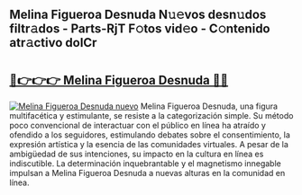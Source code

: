 ## Melina Figueroa Desnuda N𝚞𝚎vos desn𝚞dos filtr𝚊dos - Parts-RjT F𝚘tos vid𝚎o - C𝚘ntenido atr𝚊ctivo doICr

# <h2><a href="http://mb5gzi.tromn.icu/?c=Melina+Figueroa+Desnuda">🔗👉👉👉 Melina Figueroa Desnuda 🔗🔗</a></h2>

[![Melina Figueroa Desnuda nuevo](https://i.imgur.com/pEAQMta.gif)](http://mb5gzi.tromn.icu/?c=Melina+Figueroa+Desnuda)
Melina Figueroa Desnuda, una figura multifacética y estimulante, se resiste a la categorización simple. Su método poco convencional de interactuar con el público en línea ha atraído y ofendido a los seguidores, estimulando debates sobre el consentimiento, la expresión artística y la esencia de las comunidades virtuales. A pesar de la ambigüedad de sus intenciones, su impacto en la cultura en línea es indiscutible. La determinación inquebrantable y el magnetismo innegable impulsan a Melina Figueroa Desnuda a nuevas alturas en la comunidad en línea.
